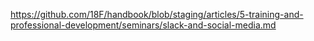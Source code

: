 ---
---
https://github.com/18F/handbook/blob/staging/articles/5-training-and-professional-development/seminars/slack-and-social-media.md